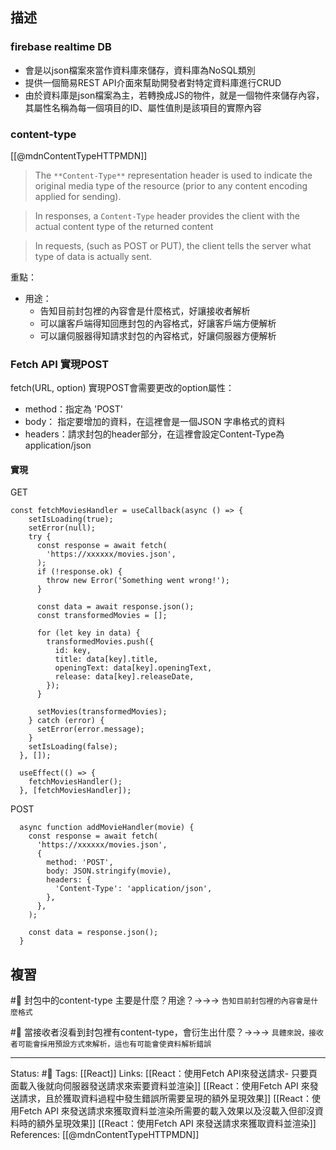 
## 描述

### firebase realtime DB
- 會是以json檔案來當作資料庫來儲存，資料庫為NoSQL類別
- 提供一個簡易REST API介面來幫助開發者對特定資料庫進行CRUD
- 由於資料庫是json檔案為主，若轉換成JS的物件，就是一個物件來儲存內容，其屬性名稱為每一個項目的ID、屬性值則是該項目的實際內容



### content-type
[[@mdnContentTypeHTTPMDN]]
> The `**Content-Type**` representation header is used to indicate the original media type of the resource (prior to any content encoding applied for sending).

> In responses, a `Content-Type` header provides the client with the actual content type of the returned content

> In requests, (such as POST or PUT), the client tells the server what type of data is actually sent.

重點：
- 用途：
	-  告知目前封包裡的內容會是什麼格式，好讓接收者解析
	- 可以讓客戶端得知回應封包的內容格式，好讓客戶端方便解析
	- 可以讓伺服器得知請求封包的內容格式，好讓伺服器方便解析


### Fetch API 實現POST

fetch(URL, option) 實現POST會需要更改的option屬性：
- method：指定為 'POST'
- body： 指定要增加的資料，在這裡會是一個JSON 字串格式的資料
- headers：請求封包的header部分，在這裡會設定Content-Type為application/json

#### 實現

GET 
```
const fetchMoviesHandler = useCallback(async () => {
    setIsLoading(true);
    setError(null);
    try {
      const response = await fetch(
        'https://xxxxxx/movies.json',
      );
      if (!response.ok) {
        throw new Error('Something went wrong!');
      }

      const data = await response.json();
      const transformedMovies = [];

      for (let key in data) {
        transformedMovies.push({
          id: key,
          title: data[key].title,
          openingText: data[key].openingText,
          release: data[key].releaseDate,
        });
      }

      setMovies(transformedMovies);
    } catch (error) {
      setError(error.message);
    }
    setIsLoading(false);
  }, []);

  useEffect(() => {
    fetchMoviesHandler();
  }, [fetchMoviesHandler]);
```

POST
```
  async function addMovieHandler(movie) {
    const response = await fetch(
      'https://xxxxxx/movies.json',
      {
        method: 'POST',
        body: JSON.stringify(movie),
        headers: {
          'Content-Type': 'application/json',
        },
      },
    );

    const data = response.json();
  }
```

## 複習



#🧠 封包中的content-type 主要是什麼？用途？->->-> `告知目前封包裡的內容會是什麼格式`
<!--SR:!2023-11-28,93,230-->

#🧠 當接收者沒看到封包裡有content-type，會衍生出什麼？->->-> `具體來說，接收者可能會採用預設方式來解析，這也有可能會使資料解析錯誤`
<!--SR:!2023-08-21,192,250-->



---
Status: #🌱 
Tags:
[[React]]
Links:
[[React：使用Fetch API來發送請求- 只要頁面載入後就向伺服器發送請求來索要資料並渲染]]
[[React：使用Fetch API 來發送請求，且於獲取資料過程中發生錯誤所需要呈現的額外呈現效果]]
[[React：使用Fetch API 來發送請求來獲取資料並渲染所需要的載入效果以及沒載入但卻沒資料時的額外呈現效果]]
[[React：使用Fetch API 來發送請求來獲取資料並渲染]]
References:
[[@mdnContentTypeHTTPMDN]]
